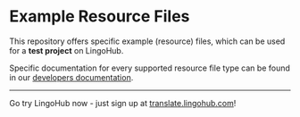 # Example Resource Files

This repository offers specific example (resource) files, which can be used for a **test project** on LingoHub. 

Specific documentation for every supported resource file type can be found in our [developers documentation](https://lingohub.com/developers/resource-files).

---

Go try LingoHub now - just sign up at [translate.lingohub.com](https://translate.lingohub.com)!
